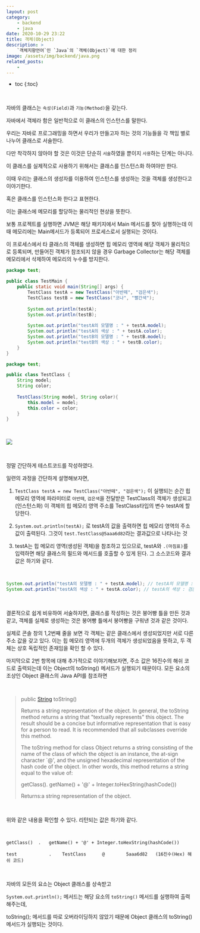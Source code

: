 ```yaml
---
layout: post
category:
    - backend
    - java
date: 2020-10-29 23:22
title: 객체(Object)
description: >
    `객체지향언어`인 `Java`의 `객체(Object)`에 대한 정리
image: /assets/img/backend/java.png
related_posts:
    - 
---
```


* toc
{:toc}
  
&nbsp;  

자바의 클래스는 `속성(Field)`과 `기능(Method)`을 갖는다.

자바에서 객체라 함은 일반적으로 이 클래스의 인스턴스를 말한다.

우리는 자바로 프로그래밍을 하면서 우리가 만들고자 하는 것의 기능들을 각 책임 별로 나누어 클래스로 서술한다.

다만 착각하지 않아야 할 것은 이것은 단순히 `서술`하였을 뿐이지 `사용`하는 단계는 아니다.

이 클래스를 실제적으로 사용하기 위해서는 클래스를 인스턴스화 하여야만 한다.

이때 우리는 클래스의 생성자를 이용하여 인스턴스를 생성하는 것을 객체를 생성한다고 이야기한다.

혹은 클래스를 인스턴스화 한다고 표현한다.

이는 클래스에 메모리를 할당하는 물리적인 현상을 뜻한다.

보통 프로젝트를 실행하면 JVM은 해당 패키지에서 Main 메서드를 찾아 실행하는데 이때 메모리에는 Main메서드가 등록되어 프로세스로서 실행되는 것이다.

이 프로세스에서 타 클래스의 객체를 생성하면 힙 메모리 영역에 해당 객체가 물리적으로 등록되며, 만들어진 객체가 참조되지 않을 경우 Garbage Collector는 해당 객체를 메모리에서 삭제하여 메모리의 누수를 방지한다.

```java
package test;

public class TestMain {
	public static void main(String[] args) {
		TestClass testA = new TestClass("아반떼", "검은색");
		TestClass testB = new TestClass("코나", "빨간색");
		
		System.out.println(testA);
		System.out.println(testB);
		
		System.out.println("testA의 모델명 : " + testA.model);
		System.out.println("testA의 색상 : " + testA.color);
		System.out.println("testB의 모델명 : " + testB.model);
		System.out.println("testB의 색상 : " + testB.color);
	}
}

```

```java
package test;

public class TestClass {
	String model;
	String color;
	
	TestClass(String model, String color){
		this.model = model;
		this.color = color;
	}
}

```

&nbsp;  

![](https://img1.daumcdn.net/thumb/R1280x0/?scode=mtistory2&fname=https%3A%2F%2Fblog.kakaocdn.net%2Fdn%2FKaF41%2FbtqL7wsp229%2FhNTReUUhCuVYKdGHL0jkU0%2Fimg.png)

&nbsp;  

정말 간단하게 테스트코드를 작성하였다.

일련의 과정을 간단하게 설명해보자면,

1. `TestClass testA = new TestClass("아반떼", "검은색");` 이 실행되는 순간 힙 메모리 영역에 파라미터로 `아반떼`, `검은색`을 전달받은 TestClass의 객체가 생성되고(인스턴스화) 이 객체의 힙 메모리 영역 주소를 TestClass타입의 변수 testA에 할당한다.

2. `System.out.println(testA);` 로 testA의 값을 출력하면 힙 메모리 영역의 주소 값이 출력된다. 그것이 `test.TestClass@5aaa6d82`라는 결과값으로 나타나는 것

3. testA는 힙 메모리 영역(생성된 객체)을 참조하고 있으므로, testA와 `.(마침표)`를 입력하면 해당 클래스의 필드와 메서드를 호출할 수 있게 된다. 그 소스코드와 결과값은 하기와 같다.

&nbsp;  

```java
System.out.println("testA의 모델명 : " + testA.model); // testA의 모델명 : 아반떼
System.out.println("testA의 색상 : " + testA.color); // testA의 색상 : 검은색
```

&nbsp;  

결론적으로 쉽게 비유하여 서술하자면, 클래스를 작성하는 것은 붕어빵 틀을 만든 것과 같고, 객체를 실제로 생성하는 것은 붕어빵 틀에서 붕어빵을 구워낸 것과 같은 것이다.

실제로 콘솔 창의 1,2번째 줄을 보면 각 객체는 같은 클래스에서 생성되었지만 서로 다른 주소 값을 갖고 있다. 이는 힙 메모리 영역에 두개의 객체가 생성되었음을 뜻하고, 두 객체는 상호 독립적인 존재임을 확인 할 수 있다.

마지막으로 2번 항목에 대해 추가적으로 이야기해보자면, 주소 값은 16진수의 해쉬 코드로 출력되는데 이는 Object의 toString() 메서드가 실행되기 때문이다. 모든 요소의 조상인 Object 클래스의 Java API를 참조하면

&nbsp;  

> public [String](https://docs.oracle.com/en/java/javase/11/docs/api/java.base/java/lang/String.html) toString()
> 
> Returns a string representation of the object. In general, the toString method returns a string that "textually represents" this object. The result should be a concise but informative representation that is easy for a person to read. It is recommended that all subclasses override this method.
> 
> The toString method for class Object returns a string consisting of the name of the class of which the object is an instance, the at-sign character \`@', and the unsigned hexadecimal representation of the hash code of the object. In other words, this method returns a string equal to the value of:
> 
> getClass(). getName() + '@' + Integer.toHexString(hashCode())
> 
> Returns:a string representation of the object.
> 

&nbsp;  

위와 같은 내용을 확인할 수 있다. 리턴되는 값은 하기와 같다.

&nbsp;  

```text
getClass()  .   getName() + '@' + Integer.toHexString(hashCode())

test            .    TestClass      @        5aaa6d82   (16진수(Hex) 해쉬 코드)
```

&nbsp;  

자바의 모든의 요소는 Object 클래스를 상속받고 

`System.out.println();` 메서드는 해당 요소의 `toString()` 메서드를 실행하여 출력해주는데, 

toString(); 메서드를 따로 오버라이딩하지 않았기 때문에 Object 클래스의 toString() 메서드가 실행되는 것이다.
